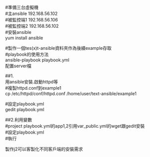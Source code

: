 #準備三台虛擬機  
#主ansible 192.168.56.102  
#被監控端1 192.168.56.106  
#被監控端2 192.168.56.102    
#安裝ansible  
yum install ansible  

#製作一個tes(x)t-ansible資料夾作為後續example存取  
#playbook的使用方法  
ansible-playbook playbook.yml  
配置server檔  

##1.    
用ansible安裝.啟動httpd等  
#複製httpd.conf到example1  
cp /etc/httpd/conf/httpd.conf /home/user/text-ansible/example1  

#設定playbook.yml  
gedit playbook.yml  

##2.利用變數  
#project playbook.yml的app1,2引用var_public.yml的wget跟gedit安裝  
#設定playbook.yml  
#執行  

製作j2可以客製化不同客戶端的安裝需求  
